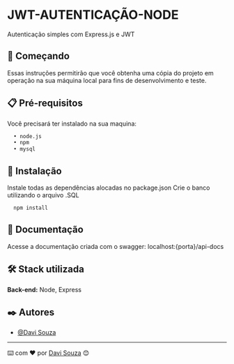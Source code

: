 # JWT-AUTENTICAÇÃO-NODE

Autenticação simples com Express.js e JWT


## 🚀 Começando

Essas instruções permitirão que você obtenha uma cópia do projeto em operação na sua máquina local para fins de desenvolvimento e teste.


## 📋 Pré-requisitos

Você precisará ter instalado na sua maquina:

```bash
  • node.js
  • npm
  • mysql
```
    
## 🔧 Instalação

Instale todas as dependências alocadas no package.json
Crie o banco utilizando o arquivo .SQL

```bash
  npm install 
```

## 📖 Documentação

Acesse a documentação criada com o swagger: localhost:{porta}/api-docs


## 🛠️ Stack utilizada

**Back-end:** Node, Express


## ✒️ Autores

- [@Davi Souza](https://www.linkedin.com/in/davi-souza-745155246/) 

---
⌨️ com ❤️ por [Davi Souza](https://github.com/Davasz) 😊

